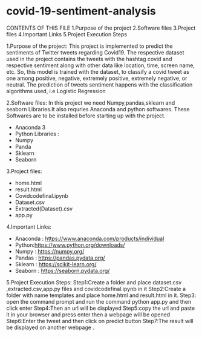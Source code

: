 # covid-19-sentiment-analysis
CONTENTS OF THIS FILE
1.Purpose of the project
2.Software files
3.Project files
4.Important Links
5.Project Execution Steps

1.Purpose of the project:
This project is implemented to predict the sentiments of Twitter tweets regarding Covid19. The respective dataset used in the project contains the tweets with the hashtag covid and respective sentiment along with other data like location, time, screen name, etc. So, this model is trained with the dataset, to classify a covid tweet as one among positive, negative, extremely positive, extremely negative, or neutral. The prediction of tweets sentiment happens with the classification algorithms used, i.e Logistic Regression

2.Software files: In this project we need Numpy,pandas,sklearn and seaborn Libraries.It also requries Anaconda and python softwares. These Softwares are to be installed before starting up with the project.
* Anaconda 3
* Python
Libraries :
* Numpy
* Panda
* Sklearn
* Seaborn

3.Project files:
* home.html
* result.html
* Covidcodefinal.ipynb
* Dataset.csv
* Extracted(Dataset).csv
* app.py

4.Important Links:
* Anaconda : https://www.anaconda.com/products/individual
* Python:https://www.python.org/downloads/
* Numpy : https://numpy.org/
* Pandas : https://pandas.pydata.org/
* Sklearn : https://scikit-learn.org/
* Seaborn : https://seaborn.pydata.org/

5.Project Execution Steps:
Step1:Create a folder and place dataset.csv ,extracted.csv,app.py files and covidcodefinal.ipynb in it 
Step2:Create a folder with name templates and place home.html and result.html in it.
Step3: open the command prompt and run the command python app.py and then click enter
Step4:Then an url will be displayed 
Step5:copy the url and paste it in your browser and  press enter then a webpage will be opened
Step6:Enter the tweet and then click on predict button
Step7:The result will be displayed on another webpage .


